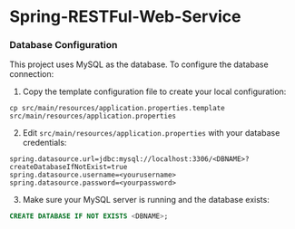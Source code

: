 # Spring-RESTFul-Web-Service

### Database Configuration

This project uses MySQL as the database. To configure the database connection:

1. Copy the template configuration file to create your local configuration:

```shellscript
cp src/main/resources/application.properties.template src/main/resources/application.properties
```


2. Edit `src/main/resources/application.properties` with your database credentials:

```plaintext
spring.datasource.url=jdbc:mysql://localhost:3306/<DBNAME>?createDatabaseIfNotExist=true
spring.datasource.username=<yourusername>
spring.datasource.password=<yourpassword>

```


3. Make sure your MySQL server is running and the database exists:

```sql
CREATE DATABASE IF NOT EXISTS <DBNAME>;
```